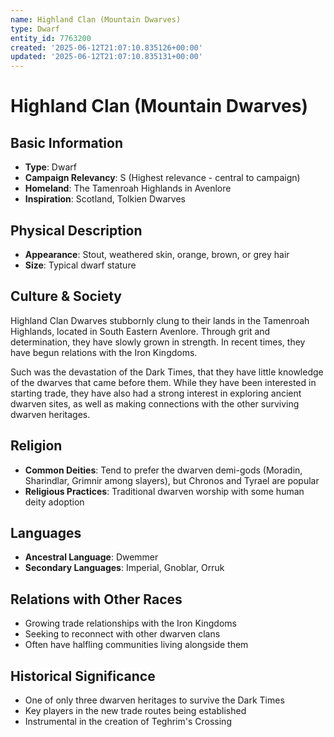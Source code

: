```yaml
---
name: Highland Clan (Mountain Dwarves)
type: Dwarf
entity_id: 7763200
created: '2025-06-12T21:07:10.835126+00:00'
updated: '2025-06-12T21:07:10.835131+00:00'
---
```


# Highland Clan (Mountain Dwarves)

## Basic Information
- **Type**: Dwarf
- **Campaign Relevancy**: S (Highest relevance - central to campaign)
- **Homeland**: The Tamenroah Highlands in Avenlore
- **Inspiration**: Scotland, Tolkien Dwarves

## Physical Description
- **Appearance**: Stout, weathered skin, orange, brown, or grey hair
- **Size**: Typical dwarf stature

## Culture & Society
Highland Clan Dwarves stubbornly clung to their lands in the Tamenroah Highlands, located in South Eastern Avenlore. Through grit and determination, they have slowly grown in strength. In recent times, they have begun relations with the Iron Kingdoms.

Such was the devastation of the Dark Times, that they have little knowledge of the dwarves that came before them. While they have been interested in starting trade, they have also had a strong interest in exploring ancient dwarven sites, as well as making connections with the other surviving dwarven heritages.

## Religion
- **Common Deities**: Tend to prefer the dwarven demi-gods (Moradin, Sharindlar, Grimnir among slayers), but Chronos and Tyrael are popular
- **Religious Practices**: Traditional dwarven worship with some human deity adoption

## Languages
- **Ancestral Language**: Dwemmer
- **Secondary Languages**: Imperial, Gnoblar, Orruk

## Relations with Other Races
- Growing trade relationships with the Iron Kingdoms
- Seeking to reconnect with other dwarven clans
- Often have halfling communities living alongside them

## Historical Significance
- One of only three dwarven heritages to survive the Dark Times
- Key players in the new trade routes being established
- Instrumental in the creation of Teghrim's Crossing